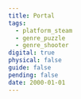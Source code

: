 ```yaml
---
title: Portal
tags:
  - platform_steam
  - genre_puzzle
  - genre_shooter
digital: true
physical: false
guide: false
pending: false
date: 2000-01-01
---
```

